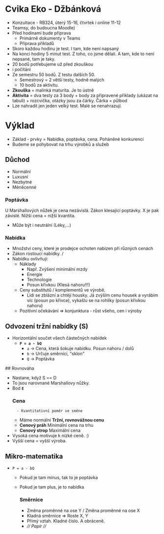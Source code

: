 # Cvika Eko - Džbánková
- Konzultace - RB324, úterý 15-16, čtvrtek i online 11-12
- Teamsy, do budoucna Moodle)
- Před hodinami bude příprava
  - Primárně dokumenty v Teams
  - Příprava příkladů
- Skoro každou hodinu je test. I tam, kde není napsaný
- Na konci hodiny 5 minut test. Z toho, co jsme dělali. A tam, kde to není nepsané, tam je taky.
- 20 bodů potřebujeme už před zkouškou
- i počítání
- Ze semestru 50 bodů. Z testu dalších 50.
  - Semestrový = 2 větší testy, hodně malých
  - 10 bodů za aktivitu.
- **Zkouška** = malinká maturita. Je to ústně
- **Aktivita** = dva testy za 3 body + body za připravené příklady (ukázat na tabuli) + rozcvička, otázky jsou za čárky. Čárka = půlbod
- Lze nahradit jen jeden velký test. Malé se nenahrazují.


# Výklad
- Základ - prvky = Nabídka, poptávka, cena. Poháněné konkurencí
- Budeme se pohybovat na trhu výrobků a služeb

## Důchod
- Normální
- Luxusní
- Nezbytné
- Méněcenné

### Poptávka 
U Marshallových nůžek je cena nezávislá. Zákon klesající poptávky. X je pak závislé. Nižší cena = nižší kvantita. 
- Může být i neutrální (Léky,...)
### Nabídka
- Množství ceny, které je prodejce ochoten nabízen při různých cenách
- Zákon rostoucí nabídky. /
- Nabídku ovlivňují:
  - Náklady
    - Např. Zvýšení minimální mzdy
    - Energie
    - Technologie
    - Posun křivkou (Klesá nahoru!!!)
  - Ceny substitutů / komplementů ve výrobě.
    - Lidi se zblázní a chtějí housky. Já zvýším cenu housek a vyrábím víc (posun po křivce), vykašlu se na rohlíky (posun křivkou nahoru)
  - Pozitivní očekávání => konjunktura - růst všeho, cen i výroby

## Odvození tržní nabídky (S)
- Horizontální součet všech částečných nabídek
  - **`P = a - bQ`**
    - `a` -> Cena, která šokuje nabídku. Posun nahoru / dolů
    - `b` -> Určuje směrnici, "sklon"
    - `Q` -> Poptávka

## Rovnováha
- Nastane, když S == D
- To jsou narovnané Marshallovy nůžky.
- Bod **`E`**
    ### Cena 
        - Kvantitativní poměr ve směne
    - Máme normální **Tržní, rovnovážnou cenu**
    - **Cenový práh** Minimální cena na trhu
    - **Cenový strop** Maximální cena
- Vysoká cena motivuje k nízké ceně. :)
- Vyšší cena = vyšší výroba.

## Mikro-matematika
- `P = a - bQ`
  - Pokud je tam mínus, tak to je poptávka
  - Pokud je tam plus, je to nabídka

    ### Směrnice
    - Změna proměnné na ose Y / Změna proměnné na ose X
    - Kladná směrnice => Roste X, Y
    - Přímý vztah. Kladné číslo. A obráceně.
    - *// Papír //*

